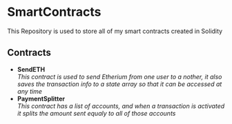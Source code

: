 # SmartContracts


This Repository is used to store all of my smart contracts created in Solidity 

## Contracts
- **SendETH**   
_This contract is used to send Etherium from one user to a nother, it also saves the transaction info to a state array so that it can be accessed at any time_
- **PaymentSplitter**    
_This contract has a list of accounts, and when a transaction is activated it splits the amount sent equaly to all of those accounts_
